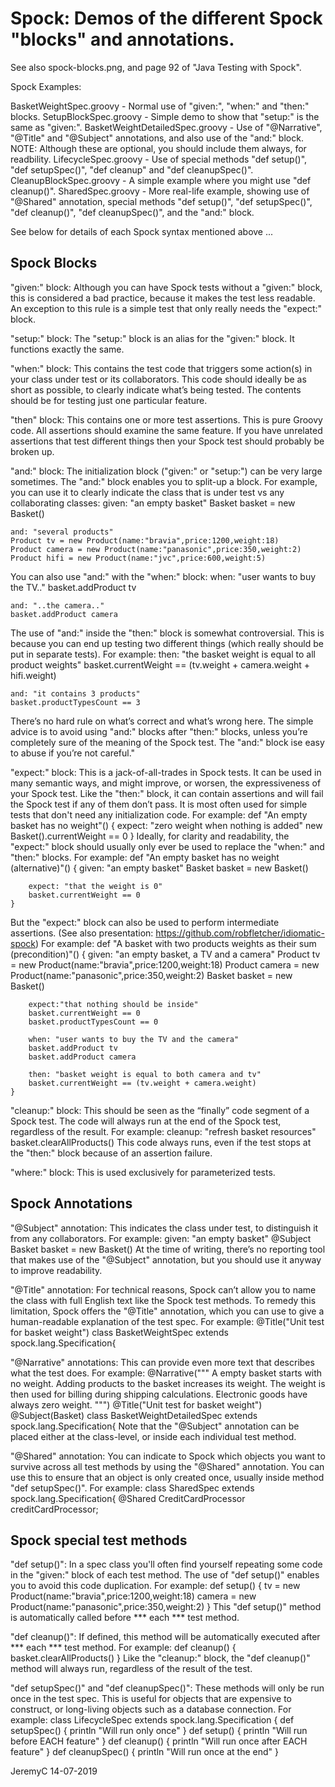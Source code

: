 # Spock: Demos of the different Spock "blocks" and annotations.

See also spock-blocks.png, and page 92 of "Java Testing with Spock".

Spock Examples:

BasketWeightSpec.groovy		-	Normal use of "given:", "when:" and "then:" blocks.
SetupBlockSpec.groovy		-	Simple demo to show that "setup:" is the same as "given:".
BasketWeightDetailedSpec.groovy	-	Use of "@Narrative", "@Title" and "@Subject" annotations,
					and also use of the "and:" block. NOTE: Although these are
					optional, you should include them always, for readbility.
LifecycleSpec.groovy		-	Use of special methods "def setup()", "def setupSpec()",
					"def cleanup" and "def cleanupSpec()".
CleanupBlockSpec.groovy		-	A simple example where you might use "def cleanup()".
SharedSpec.groovy		-	More real-life example, showing use of "@Shared" annotation,
					special methods "def setup()", "def setupSpec()", "def cleanup()",
					"def cleanupSpec()", and the "and:" block.


See below for details of each Spock syntax mentioned above ...


## Spock Blocks

"given:" block:
Although you can have Spock tests without a "given:" block, this is considered
a bad practice, because it makes the test less readable. An exception to this 
rule is a simple test that only really needs the "expect:" block.

"setup:" block:
The "setup:" block is an alias for the "given:" block. It functions exactly the same.

"when:" block:
This contains the test code that triggers some action(s) in your class under test or 
its collaborators. This code should ideally be as short as possible, to clearly indicate 
what’s being tested. The contents should be for testing just one particular feature.

"then" block:
This contains one or more test assertions. This is pure Groovy code.
All assertions should examine the same feature. If you have unrelated assertions that 
test different things then your Spock test should probably be broken up.

"and:" block:
The initialization block ("given:" or "setup:") can be very large sometimes. The "and:" 
block enables you to split-up a block. For example, you can use it to clearly indicate 
the class that is under test vs any collaborating classes:
	given: "an empty basket"
	Basket basket = new Basket()

	and: "several products"
	Product tv = new Product(name:"bravia",price:1200,weight:18)
	Product camera = new Product(name:"panasonic",price:350,weight:2)
	Product hifi = new Product(name:"jvc",price:600,weight:5)

You can also use "and:" with the "when:" block:
	when: "user wants to buy the TV.."
	basket.addProduct tv

	and: "..the camera.."
	basket.addProduct camera
The use of "and:" inside the "then:" block is somewhat controversial. This is because 
you can end up testing two different things (which really should be put in separate
tests). For example:
	then: "the basket weight is equal to all product weights"
	basket.currentWeight == (tv.weight + camera.weight + hifi.weight)

	and: "it contains 3 products"
	basket.productTypesCount == 3
There’s no hard rule on what’s correct and what’s wrong here. 
The simple advice is to avoid using "and:" blocks after "then:" blocks, unless you’re 
completely sure of the meaning of the Spock test. The "and:" block ise easy to abuse 
if you’re not careful."

"expect:" block:
This is a jack-of-all-trades in Spock tests. It can be used in many semantic ways, 
and might improve, or worsen, the expressiveness of your Spock test.
Like the "then:" block, it can contain assertions and will fail the Spock test if any
of them don’t pass. It is most often used for simple tests that don't need any 
initialization code. For example:
	def "An empty basket has no weight"() {
		expect: "zero weight when nothing is added"
		new Basket().currentWeight == 0
	}
Ideally, for clarity and readability, the "expect:" block should usually only ever be 
used to replace the "when:" and "then:" blocks. For example:
	def "An empty basket has no weight (alternative)"() {
		given: "an empty basket"
		Basket basket = new Basket()

		expect: "that the weight is 0"
		basket.currentWeight == 0
	}
But the "expect:" block can also be used to perform intermediate assertions.
(See also presentation: https://github.com/robfletcher/idiomatic-spock)
For example:
	def "A basket with two products weights as their sum (precondition)"() {
		given: "an empty basket, a TV and a camera"
		Product tv = new Product(name:"bravia",price:1200,weight:18)
		Product camera = new Product(name:"panasonic",price:350,weight:2)
		Basket basket = new Basket()

		expect:"that nothing should be inside"
		basket.currentWeight == 0
		basket.productTypesCount == 0

		when: "user wants to buy the TV and the camera"
		basket.addProduct tv
		basket.addProduct camera

		then: "basket weight is equal to both camera and tv"
		basket.currentWeight == (tv.weight + camera.weight)
	}

"cleanup:" block:
This should be seen as the “finally” code segment of a Spock test.
The code will always run at the end of the Spock test, regardless of the result.
For example:
	cleanup: "refresh basket resources"
	basket.clearAllProducts()
This code always runs, even if the test stops at the "then:" block because of an
assertion failure.

"where:" block:
This is used exclusively for parameterized tests.


## Spock Annotations

"@Subject" annotation:
This indicates the class under test, to distinguish it from any collaborators.
For example:
	given: "an empty basket"
	@Subject
	Basket basket = new Basket()
At the time of writing, there’s no reporting tool that makes use of the 
"@Subject" annotation, but you should use it anyway to improve readability.

"@Title" annotation:
For technical reasons, Spock can’t allow you to name the class with full English text
like the Spock test methods. To remedy this limitation, Spock offers the "@Title"
annotation, which you can use to give a human-readable explanation of the test spec.
For example:
	@Title("Unit test for basket weight")
	class BasketWeightSpec extends spock.lang.Specification{

"@Narrative" annotations:
This can provide even more text that describes what the test does.
For example:
	@Narrative("""  A empty basket starts with no
			weight. Adding products to the basket
			increases its weight. The weight is
			then used for billing during shipping calculations.
			Electronic goods have always zero weight.
			""")
	@Title("Unit test for basket weight")
	@Subject(Basket)
	class BasketWeightDetailedSpec extends spock.lang.Specification{
Note that the "@Subject" annotation can be placed either at the class-level, or inside
each individual test method.

"@Shared" annotation:
You can indicate to Spock which objects you want to survive across all test methods by
using the "@Shared" annotation. You can use this to ensure that an object is only 
created once, usually inside method "def setupSpec()".
For example:
	class SharedSpec extends spock.lang.Specification{
		@Shared
		CreditCardProcessor creditCardProcessor;


## Spock special test methods

"def setup()":
In a spec class you'll often find yourself repeating some code in the "given:" block of 
each test method. The use of "def setup()" enables you to avoid this code duplication.
For example:
	def setup() {
		tv = new Product(name:"bravia",price:1200,weight:18)
		camera = new Product(name:"panasonic",price:350,weight:2)
	}
This "def setup()" method is automatically called before *** each *** test method.

"def cleanup()":
If defined, this method will be automatically executed after *** each *** test method.
For example:
	def cleanup() {
		basket.clearAllProducts()
	}
Like the "cleanup:" block, the "def cleanup()" method will always run, regardless of 
the result of the test.

"def setupSpec()" and "def cleanupSpec()":
These methods will only be run once in the test spec. This is useful for objects that
are expensive to construct, or long-living objects such as a database connection.
For example:
	class LifecycleSpec extends spock.lang.Specification {
		def setupSpec() {
			println "Will run only once"
		}
		def setup() {
			println "Will run before EACH feature"
		}
		def cleanup() {
			println "Will run once after EACH feature"
		}
		def cleanupSpec() {
			println "Will run once at the end"
		}


JeremyC 14-07-2019
